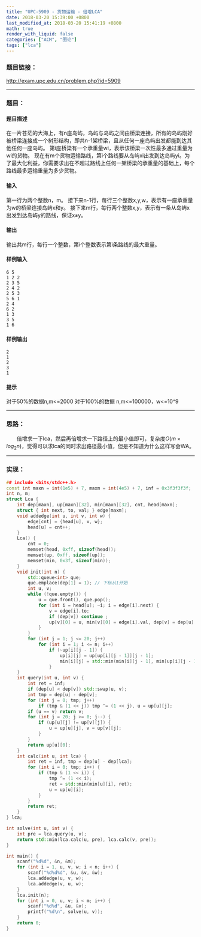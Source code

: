 ```yaml
---
title: "UPC-5909 - 货物运输 - 倍增LCA"
date: 2018-03-20 15:39:00 +0800
last_modified_at: 2018-03-20 15:41:19 +0800
math: true
render_with_liquid: false
categories: ["ACM", "图论"]
tags: ["lca"]
---
```


### 题目链接：

http://exam.upc.edu.cn/problem.php?id=5909

---
### 题目：

#### 题目描述
在一片苍茫的大海上，有n座岛屿，岛屿与岛屿之间由桥梁连接，所有的岛屿刚好被桥梁连接成一个树形结构，即共n-1架桥梁，且从任何一座岛屿出发都能到达其他任何一座岛屿。
第i座桥梁有一个承重量wi，表示该桥梁一次性最多通过重量为wi的货物。
现在有m个货物运输路线，第i个路线要从岛屿xi出发到达岛屿yi。为了最大化利益，你需要求出在不超过路线上任何一架桥梁的承重量的基础上，每个路线最多运输重量为多少货物。
#### 输入
第一行为两个整数n，m。
接下来n-1行，每行三个整数x,y,w，表示有一座承重量为w的桥梁连接岛屿x和y。
接下来m行，每行两个整数x,y，表示有一条从岛屿x出发到达岛屿y的路线，保证x≠y。
#### 输出
输出共m行，每行一个整数，第i个整数表示第i条路线的最大重量。
#### 样例输入
```
6 5
1 2 2
2 3 5
2 4 2
2 5 3
5 6 1
2 4
6 2
1 3
3 5
1 6
```
#### 样例输出
```
2
1
2
3
1
```
#### 提示

对于50%的数据n,m<=2000
对于100%的数据 n,m<=100000，w<=10^9

---
### 思路：

&emsp;&emsp;倍增求一下lca，然后再倍增求一下路径上的最小值即可，复杂度$O(m \times log_2n)$，觉得可以求lca的同时求出路径最小值，但是不知道为什么这样写会WA。

---
### 实现：

```cpp
## include <bits/stdc++.h>
const int maxn = int(1e5) + 7, maxm = int(4e5) + 7, inf = 0x3f3f3f3f;
int n, m;
struct Lca {
    int dep[maxn], up[maxn][32], min[maxn][32], cnt, head[maxn];
    struct { int next, to, val; } edge[maxm];
    void addedge(int u, int v, int w) {
        edge[cnt] = {head[u], v, w};
        head[u] = cnt++;
    }
    Lca() {
        cnt = 0;
        memset(head, 0xff, sizeof(head));
        memset(up, 0xff, sizeof(up));
        memset(min, 0x3f, sizeof(min));
    }
    void init(int n) {
        std::queue<int> que;
        que.emplace(dep[1] = 1); // 下标从1开始
        int u, v;
        while (!que.empty()) {
            u = que.front(), que.pop();
            for (int i = head[u]; ~i; i = edge[i].next) {
                v = edge[i].to;
                if (dep[v]) continue ;
                up[v][0] = u, min[v][0] = edge[i].val, dep[v] = dep[u] + 1, que.push(v);
            }
        }
        for (int j = 1; j <= 20; j++)
            for (int i = 1; i <= n; i++)
                if (~up[i][j - 1]) {
                    up[i][j] = up[up[i][j - 1]][j - 1];
                    min[i][j] = std::min(min[i][j - 1], min[up[i][j - 1]][j - 1]);
                }
    }
    int query(int u, int v) {
        int ret = inf;
        if (dep[u] < dep[v]) std::swap(u, v);
        int tmp = dep[u] - dep[v];
        for (int j = 0; tmp; j++)
            if (tmp & (1 << j)) tmp ^= (1 << j), u = up[u][j];
        if (u == v) return v;
        for (int j = 20; j >= 0; j--) {
            if (up[u][j] != up[v][j]) {
                u = up[u][j], v = up[v][j];
            }
        }
        return up[u][0];
    }
    int calc(int u, int lca) {
        int ret = inf, tmp = dep[u] - dep[lca];
        for (int i = 0; tmp; i++) {
            if (tmp & (1 << i)) {
                tmp ^= (1 << i);
                ret = std::min(min[u][i], ret);
                u = up[u][i];
            }
        }
        return ret;
    }
} lca;

int solve(int u, int v) {
    int pre = lca.query(u, v);
    return std::min(lca.calc(u, pre), lca.calc(v, pre));
}

int main() {
    scanf("%d%d", &n, &m);
    for (int i = 1, u, v, w; i < n; i++) {
        scanf("%d%d%d", &u, &v, &w);
        lca.addedge(u, v, w);
        lca.addedge(v, u, w);
    }
    lca.init(n);
    for (int i = 0, u, v; i < m; i++) {
        scanf("%d%d", &u, &v);
        printf("%d\n", solve(u, v));
    }
    return 0;
}
```